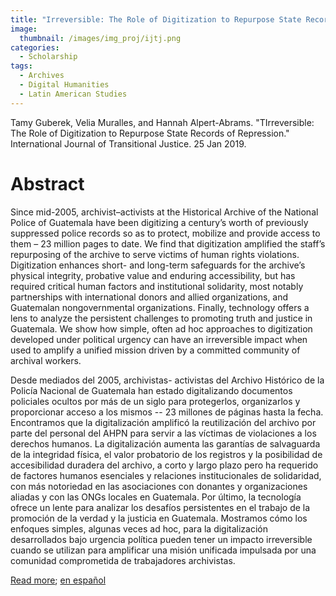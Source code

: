 ```yaml
---
title: "Irreversible: The Role of Digitization to Repurpose State Records of Repression"
image: 
  thumbnail: /images/img_proj/ijtj.png
categories:
  - Scholarship
tags:
  - Archives
  - Digital Humanities
  - Latin American Studies
---
```


Tamy Guberek, Velia Muralles, and Hannah Alpert-Abrams. "TIrreversible: The Role of Digitization to Repurpose State Records of Repression." International Journal of Transitional Justice. 25 Jan 2019. 

# Abstract

Since mid-2005, archivist–activists at the Historical Archive of the National Police of Guatemala have been digitizing a century’s worth of previously suppressed police records so as to protect, mobilize and provide access to them – 23 million pages to date. We find that digitization amplified the staff’s repurposing of the archive to serve victims of human rights violations. Digitization enhances short- and long-term safeguards for the archive’s physical integrity, probative value and enduring accessibility, but has required critical human factors and institutional solidarity, most notably partnerships with international donors and allied organizations, and Guatemalan nongovernmental organizations. Finally, technology offers a lens to analyze the persistent challenges to promoting truth and justice in Guatemala. We show how simple, often ad hoc approaches to digitization developed under political urgency can have an irreversible impact when used to amplify a unified mission driven by a committed community of archival workers.

Desde mediados del 2005, archivistas- activistas del Archivo Histórico de la Policía Nacional de Guatemala han estado digitalizando documentos policiales ocultos por más de un siglo para protegerlos, organizarlos y proporcionar acceso a los mismos -- 23 millones de páginas hasta la fecha. Encontramos que la digitalización amplificó la reutilización del archivo por parte del personal del AHPN para servir a las víctimas de violaciones a los derechos humanos. La digitalización aumenta las garantías de salvaguarda de la integridad física, el valor probatorio de los registros y la posibilidad de accesibilidad duradera del archivo, a corto y largo plazo pero ha requerido de factores humanos esenciales y relaciones institucionales de solidaridad, con más notoriedad en las asociaciones con donantes y organizaciones aliadas y con las ONGs locales en Guatemala. Por último, la tecnología ofrece un lente para analizar los desafíos persistentes en el trabajo de la promoción de la verdad y la justicia en Guatemala. Mostramos cómo los enfoques simples, algunas veces ad hoc, para la digitalización desarrollados bajo urgencia política pueden tener un impacto irreversible cuando se utilizan para amplificar una misión unificada impulsada por una comunidad comprometida de trabajadores archivistas. 

[Read more](https://hcommons.org/deposits/item/hc:22685/); [en español](dx.doi.org/10.17613/d71c-5784)